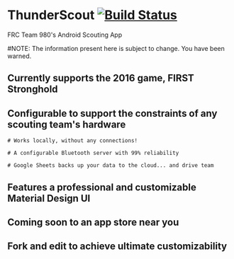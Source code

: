 # ThunderScout [![Build Status](https://travis-ci.org/Team980/ThunderScout-Android.svg?branch=master)](https://travis-ci.org/Team980/ThunderScout-Android)
FRC Team 980's Android Scouting App

#NOTE: The information present here is subject to change. You have been warned.

## Currently supports the 2016 game, FIRST Stronghold

## Configurable to support the constraints of any scouting team's hardware

    # Works locally, without any connections!

    # A configurable Bluetooth server with 99% reliability

    # Google Sheets backs up your data to the cloud... and drive team

## Features a professional and customizable Material Design UI

## Coming soon to an app store near you

## Fork and edit to achieve ultimate customizability

